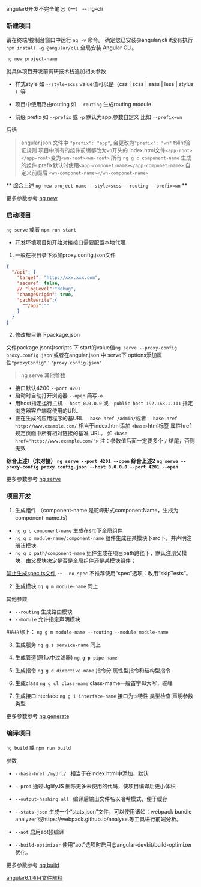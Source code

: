 angular6开发不完全笔记（一） -- ng-cli

### 新建项目

请在终端/控制台窗口中运行  `ng -v` 命令。 确定您已安装@angular/cli
if没有执行 `npm install -g @angular/cli` 全局安装 Angular CLI。

```bash
ng new project-name 
```

就具体项目开发前调研技术栈追加相关参数

* 样式style 如  `--style=scss`  value值可以是（css | scss | sass | less | stylus ）等

* 项目中使用路由routing 如 `--routing` 生成routing module

* 前缀 prefix 如 `--prefix` 或 `-p`  默认为app,参数自定义  比如 `--prefix=wn`

后话
> angular.json 文件中 `"prefix": "app"`, 会更改为`"prefix": "wn"`
> tslint验证规则 项目中所有的组件前缀都改为`wn`开头的 index.html文件`<app-root></app-root>`变为`<wn-root><wn-root>`
> 所有 `ng g c component-name` 生成的组件 prefix默认时使用`<app-componet-name></app-componet-name>` 自定义前缀后 `<wn-componet-name></wn-componet-name>`

** 综合上述 `ng new project-name --style=scss --routing --prefix=wn` **

更多参数参考 [ng new](https://github.com/angular/angular-cli/wiki/new)

### 启动项目

`ng serve` 或者 `npm run start`

* 开发环境项目如开始对接接口需要配置本地代理

1. 一般在根目录下添加proxy.config.json文件

```json
{
  "/api": {
    "target": "http://xxx.xxx.com",
    "secure": false,
    // "logLevel":"debug",
    "changeOrigin": true,
    "pathRewrite":{
      "^/api":""
    }
  }
}
```

2. 修改根目录下package.json

 文件package.json中scripts 下 start的value值`ng serve --proxy-config proxy.config.json`
或者在angular.json 中  serve下 options添加属性`"proxyConfig"："proxy.config.json"`

> ng serve 其他参数

* 接口默认4200 `--port 4201`
* 启动时自动打开浏览器 `--open` 简写`-o`
* 用host指定运行主机 `--host 0.0.0.0` 或`--public-host 192.168.1.111` 指定浏览器客户端将使用的URL
* 正在生成的应用程序的基URL `--base-href /admin/`或者 `--base-href http://www.example.com/`  相当于index.html添加 `<base>`html标签  属性href规定页面中所有相对链接的基准 URL。 如 `<base href="http://www.example.com/">` 注：参数值后面一定要多个 `/` 结尾，否则无效

**综合上述1（未对接） `ng serve --port 4201 --open`**
**综合上述2 `ng serve --proxy-config proxy.config.json --host 0.0.0.0 --port 4201 --open`**

更多参数参考 [ng serve](https://github.com/angular/angular-cli/wiki/serve)

### 项目开发

1. 生成组件 （component-name 是驼峰形式componentName，生成为component-name.ts）
+ `ng g c component-name` 生成在src下全局组件
+ `ng g c module-name/component-name` 组件生成在某模块下src下，并声明注册该模块
+ `ng g c path/component-name` 组件生成在项目path路径下，默认注册父模块，由父模块决定是否是全局组件还是某模块组件；

[禁止生成spec.ts文件](https://www.itsvse.com/thread-5196-1-1.html)  --    `--no-spec`
不推荐使用“spec”选项：改用“skipTests”。

2. 生成模块 `ng g m module-name` 同上

其他参数

+ `--routing` 生成路由模块
+ `--module` 允许指定声明模块

####综上： `ng g m module-name --routing --module module-name`

3. 生成服务 `ng g s service-name` 同上

4. 生成管道(原1.x中过滤器) `ng g p pipe-name`

5. 生成指令 `ng g d directive-name`
   指令分 属性型指令和结构型指令

6. 生成class `ng g cl class-name` class-mame一般首字母大写，驼峰

7. 生成接口interface `ng g i interface-name` 接口为ts特性 类型检查 声明参数类型

更多参数参考 [ng generate](https://github.com/angular/angular-cli/wiki/generate)


### 编译项目
`ng build` 或 `npm run build`

参数
* `--base-href /myUrl/ ` 相当于在index.html中添加<base href="/myUrl/">，默认<base href="/">

* `--prod` 通过UglifyJS 删除更多未使用的代码，使项目编译后更小体积

* `--output-hashing all ` 编译后输出文件名以哈希模式，便于缓存

* `--stats-json` 生成一个“stats.json”文件，可以使用诸如：webpack bundle analyzer'或https://webpack.github.io/analyse.等工具进行前端分析。

* `--aot` 启用aot预编译
* `--build-optimizer` 使用“aot”选项时启用@angular-devkit/build-optimizer 优化。

更多参数参考 [ng build](https://github.com/angular/angular-cli/wiki/build)

[angular6.1项目文件解释](https://www.jianshu.com/p/3f378a639000)